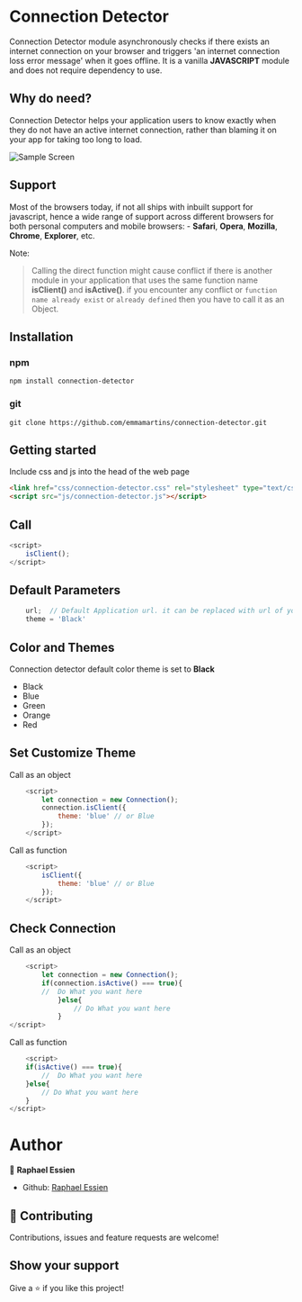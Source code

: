 # Connection Detector
 
Connection Detector module asynchronously checks if there exists an internet connection on your browser and triggers 'an internet connection loss error message' when it goes offline.
It is a vanilla **JAVASCRIPT** module and does not require dependency to use.

## Why do need?
Connection Detector helps your application users to know exactly when they do not have an active internet connection, rather than blaming it on your app for taking too long to load.

![Sample Screen](https://pytonik.com/public/assets/home/img/connection-detector.gif)

## Support
Most of the browsers today, if not all ships with inbuilt support for javascript, hence a wide range of support across different browsers for both personal computers and mobile browsers: - **Safari**, **Opera**, **Mozilla**, **Chrome**, **Explorer**, etc.


Note:

> Calling the direct function might cause conflict if there is another module in your application that uses the same function name **isClient()** and **isActive()**.  if you encounter any conflict or ```function name already exist``` or ```already defined``` then you have to call it as an Object.

## Installation 

### npm

````
npm install connection-detector
````

### git

````
git clone https://github.com/emmamartins/connection-detector.git
````

## Getting started

Include css and js into the head of the web page

````html
<link href="css/connection-detector.css" rel="stylesheet" type="text/css" />
<script src="js/connection-detector.js"></script>

````
## Call 

```javascript
<script>
    isClient();
</script>
```

## Default Parameters

```javascript
    url;  // Default Application url. it can be replaced with url of your choice
    theme = 'Black' 
```
    

## Color and Themes

Connection detector default color theme is set to **Black**

* Black
* Blue
* Green
* Orange
* Red

## Set Customize Theme

Call as an object 

```javascript
    <script>
        let connection = new Connection();
        connection.isClient({
            theme: 'blue' // or Blue
        });
    </script>
```

Call as function

```javascript
    <script>
        isClient({
            theme: 'blue' // or Blue
        });
    </script>
```

## Check Connection

Call as an object

```javascript
    <script>
        let connection = new Connection();
        if(connection.isActive() === true){
        //  Do What you want here 
            }else{
                // Do What you want here
            }
</script>
```

Call as function

```javascript
    <script>
    if(isActive() === true){
        //  Do What you want here 
    }else{
        // Do What you want here
    }
</script>
```

# Author

👤 **Raphael Essien**

- Github: [Raphael Essien](https://github.com/emmamartins)


## 🤝 Contributing

Contributions, issues and feature requests are welcome!

## Show your support

Give a ⭐️ if you like this project!
